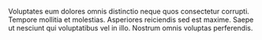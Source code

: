 Voluptates eum dolores omnis distinctio neque quos consectetur corrupti. Tempore mollitia et molestias. Asperiores reiciendis sed est maxime. Saepe ut nesciunt qui voluptatibus vel in illo. Nostrum omnis voluptas perferendis.